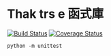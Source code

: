 # Thak trs e 函式庫
[![Build Status](https://travis-ci.org/twgo/Thak-trs.svg?branch=master)](https://travis-ci.org/twgo/Thak-trs)
[![Coverage Status](https://coveralls.io/repos/github/twgo/Thak-trs/badge.svg?branch=master)](https://coveralls.io/github/twgo/Thak-trs?branch=master)
```
python -m unittest
```
